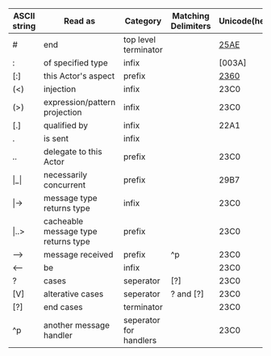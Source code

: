 
|ASCII string      |Read as                             |Category              |Matching Delimiters|Unicode(hex)|
|------------------|------------------------------------|----------------------|-------------------|------------|
|#                 |end                                 |top level terminator  |                   |[25AE]      |
|:                 |of specified type                   |infix                 |                   |[003A]      |
|[:]               |this Actor's aspect                 |prefix                |                   |[2360]      |
|(<)               |injection                           |infix                 |                   |23C0        |
|(>)               |expression/pattern projection       |infix                 |                   |23C0        |
|[.]               |qualified by                        |infix                 |                   |22A1        |
|.                 |is sent                             |infix                 |                   |            |
|..                |delegate to this Actor              |prefix                |                   |23C0        |
|\|_\|             |necessarily concurrent              |prefix                |                   |29B7        |
|\|->              |message type returns type           |infix                 |                   |23C0        |
|\|..>             |cacheable message type returns type |prefix                |                   |23C0        |
|-->               |message received                    |prefix                |^p                 |23C0        |
|<--               |be                                  |infix                 |                   |23C0        |
|?                 |cases                               |seperator             |[?]                |23C0        |
|[V]               |alterative cases                    |seperator             |? and [?]          |23C0        |
|[?]               |end cases                           |terminator            |                   |23C0        |
|^p                |another message handler             |seperator for handlers|                   |23C0        |


[25AE]:http://www.fileformat.info/info/unicode/char/25ae/index.htm
[2360]:http://www.fileformat.info/info/unicode/char/2360/index.htm
[32DA]:http://www.fileformat.info/info/unicode/char/32da/index.htm
